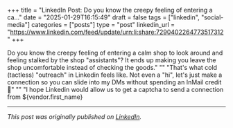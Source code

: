 +++
title = "LinkedIn Post: Do you know the creepy feeling of entering a ca..."
date = "2025-01-29T16:15:49"
draft = false
tags = ["linkedin", "social-media"]
categories = ["posts"]
type = "post"
linkedin_url = "https://www.linkedin.com/feed/update/urn:li:share:7290402264773517312"
+++

Do you know the creepy feeling of entering a calm shop to look around and feeling stalked by the shop "assistants"? It ends up making you leave the shop uncomfortable instead of checking the goods."
""
"That's what cold (tactless) "outreach" in Linkedin feels like. Not even a "hi", let's just make a connection so you can slide into my DMs without spending an InMail credit 🙈"
""
"I hope Linkedin would allow us to get a captcha to send a connection from ${vendor.first_name}

---

*This post was originally published on [LinkedIn](https://www.linkedin.com/in/adrianmoreno/recent-activity/all/).*